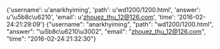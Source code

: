 {'username': u'anarkhyiming', 'path': u'wd1200/1200.html', 'answer': u'\u5b8c\u6210', 'email': u'zhouez_thu_12@126.com', 'time': '2016-02-24:21:29:09'}
{"username": "anarkhyiming", "path": "wd1200/1200.html", "answer": "\u5b8c\u6210\u3002", "email": "zhouez_thu_12@126.com", "time": "2016-02-24:21:32:30"}